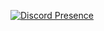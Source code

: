 [![Discord Presence](https://lanyard.cnrad.dev/api/1241677430058389566?theme=light&bg=transparent)](https://discord.com/users/1241677430058389566)
